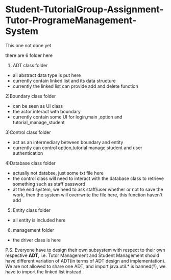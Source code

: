 # Student-TutorialGroup-Assignment-Tutor-ProgrameManagement-System
This one not done yet

there are 6 folder here
1) ADT class folder
- all abstract data type is put here
- currently contain linked list and its data structure
- currently the linked list can provide add and delete function 


2)Boundary class folder
- can be seen as UI class
- the actor interact with boundary
- currently contain some UI for login,main ,option and tutorial_manage_student


3)Control class folder
-  act as an intermediary between boundary and entity
-  currently can control option,tutorial manage student and user authentication


4)Database class folder
-  actually not databse, just some txt file here
-  the control class will need to interact with the database class to retrieve something such as staff password
-  at the end system, we need to ask staff/user whether or not to save the work, then the system will overrwrite the file        here, this function haven't add


5) Entity class folder
- all entity is included here


6) management folder 
- the driver class is here


P.S. Everyone have to design their own subsystem with respect to their own respective **ADT**, i.e. Tutor Management and Student Management should have different variation of ADT(in terms of ADT design and implementation). We are not allowed to share one ADT, and import java.util.* is banned(?), we have to import the linked list instead.

